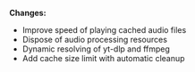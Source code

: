 **Changes:**
- Improve speed of playing cached audio files
- Dispose of audio processing resources
- Dynamic resolving of yt-dlp and ffmpeg
- Add cache size limit with automatic cleanup